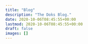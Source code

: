 ```yaml
---
title: "Blog"
description: "The Doks Blog."
date: 2020-10-06T08:45:55+00:00
lastmod: 2020-10-06T08:45:55+00:00
draft: false
images: []
---
```

